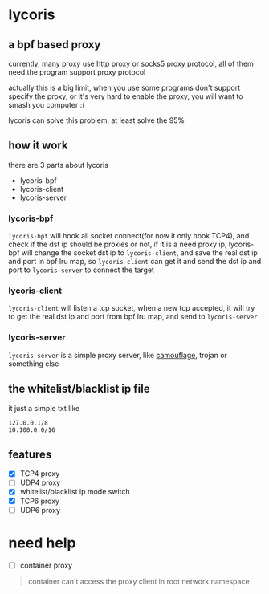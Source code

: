 # lycoris

## a bpf based proxy

currently, many proxy use http proxy or socks5 proxy protocol, all of them need the program support proxy protocol

actually this is a big limit, when you use some programs don't support specify the proxy, or it's very hard to enable
the proxy, you will want to smash you computer :(

lycoris can solve this problem, at least solve the 95%

## how it work

there are 3 parts about lycoris

- lycoris-bpf
- lycoris-client
- lycoris-server

### lycoris-bpf

`lycoris-bpf` will hook all socket connect(for now it only hook TCP4), and check if the dst ip should be proxies or not,
if it is a need proxy ip, lycoris-bpf will change the socket dst ip to `lycoris-client`, and save the real dst ip and
port in bpf lru map, so `lycoris-client` can get it and send the dst ip and port to `lycoris-server` to connect the
target

### lycoris-client

`lycoris-client` will listen a tcp socket, when a new tcp accepted, it will try to get the real dst ip and port from
bpf lru map, and send to `lycoris-server`

### lycoris-server

`lycoris-server` is a simple proxy server, like [camouflage](https://github.com/Sherlock-Holo/camouflage), trojan or
something else

## the whitelist/blacklist ip file

it just a simple txt like

```
127.0.0.1/8
10.100.0.0/16
```

## features

- [x] TCP4 proxy
- [ ] UDP4 proxy
- [x] whitelist/blacklist ip mode switch
- [x] TCP6 proxy
- [ ] UDP6 proxy

# need help

- [ ] container proxy

> container can't access the proxy client in root network namespace
